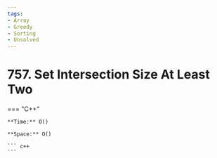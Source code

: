 ```yaml
---
tags:
- Array
- Greedy
- Sorting
- Unsolved
---
```



# 757. Set Intersection Size At Least Two

=== "C++"

    **Time:** O()

    **Space:** O()

    ``` c++
    ```